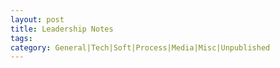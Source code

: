```yaml
---
layout: post
title: Leadership Notes
tags: 
category: General|Tech|Soft|Process|Media|Misc|Unpublished
---
```

